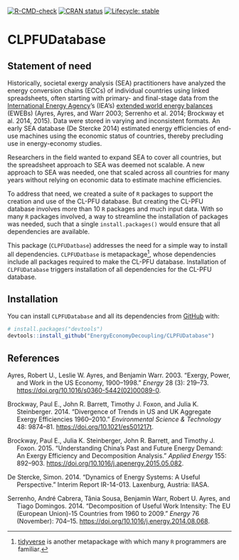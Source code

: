 
<!-- README.md is generated from README.Rmd. Please edit Readme.Rmd. -->
<!-- Define some macros for later use -->
<!-- badges: start -->

[![R-CMD-check](https://github.com/EnergyEconomyDecoupling/CLPFUDatabase/actions/workflows/R-CMD-check.yaml/badge.svg)](https://github.com/EnergyEconomyDecoupling/CLPFUDatabase/actions/workflows/R-CMD-check.yaml)
[![CRAN
status](https://www.r-pkg.org/badges/version/CLPFUDatabase)](https://CRAN.R-project.org/package=CLPFUDatabase)
[![Lifecycle:
stable](https://img.shields.io/badge/lifecycle-stable-brightgreen.svg)](https://lifecycle.r-lib.org/articles/stages.html#stable)
<!-- badges: end -->

# CLPFUDatabase

## Statement of need

Historically, societal exergy analysis (SEA) practitioners have analyzed
the energy conversion chains (ECCs) of individual countries using linked
spreadsheets, often starting with primary- and final-stage data from the
[International Energy Agency](https://www.iea.org)’s (IEA’s) [extended
world energy
balances](https://www.iea.org/data-and-statistics/data-product/world-energy-balances)
(EWEBs) (Ayres, Ayres, and Warr 2003; Serrenho et al. 2014; Brockway et
al. 2014, 2015). Data were stored in varying and inconsistent formats.
An early SEA database (De Stercke 2014) estimated energy efficiencies of
end-use machines using the economic status of countries, thereby
precluding use in energy-economy studies.

Researchers in the field wanted to expand SEA to cover all countries,
but the spreadsheet approach to SEA was deemed not scalable. A new
approach to SEA was needed, one that scaled across all countries for
many years without relying on economic data to estimate machine
efficiencies.

To address that need, we created a suite of `R` packages to support the
creation and use of the CL-PFU database. But creating the CL-PFU
database involves more than 10 `R` packages and much input data. With so
many `R` packages involved, a way to streamline the installation of
packages was needed, such that a single `install.packages()` would
ensure that all dependencies are available.

This package (`CLPFUDatbase`) addresses the need for a simple way to
install all dependencies. `CLPFUDatbase` is metapackage[^1], whose
dependencies include all packages required to make the CL-PFU database.
Installation of `CLPFUDatabase` triggers installation of all
dependencies for the CL-PFU database.

## Installation

You can install `CLPFUDatabase` and all its dependencies from
[GitHub](https://github.com/) with:

``` r
# install.packages("devtools")
devtools::install_github("EnergyEconomyDecoupling/CLPFUDatabase")
```

## References

<div id="refs" class="references csl-bib-body hanging-indent">

<div id="ref-Ayres:2003ec" class="csl-entry">

Ayres, Robert U., Leslie W. Ayres, and Benjamin Warr. 2003. “Exergy,
Power, and Work in the US Economy, 1900–1998.” *Energy* 28 (3): 219–73.
<https://doi.org/10.1016/s0360-5442(02)00089-0>.

</div>

<div id="ref-Brockway:2014aa" class="csl-entry">

Brockway, Paul E., John R. Barrett, Timothy J. Foxon, and Julia K.
Steinberger. 2014. “Divergence of Trends in US and UK Aggregate Exergy
Efficiencies 1960–2010.” *Environmental Science & Technology* 48:
9874–81. <https://doi.org/10.1021/es501217t>.

</div>

<div id="ref-Brockway:2015aa" class="csl-entry">

Brockway, Paul E., Julia K. Steinberger, John R. Barrett, and Timothy J.
Foxon. 2015. “Understanding China’s Past and Future Energy Demand: An
Exergy Efficiency and Decomposition Analysis.” *Applied Energy* 155:
892–903. <https://doi.org/10.1016/j.apenergy.2015.05.082>.

</div>

<div id="ref-De-Stercke:2014" class="csl-entry">

De Stercke, Simon. 2014. “Dynamics of Energy Systems: A Useful
Perspective.” Interim Report IR-14-013. Laxenburg, Austria: IIASA.

</div>

<div id="ref-Serrenho:2014aa" class="csl-entry">

Serrenho, André Cabrera, Tânia Sousa, Benjamin Warr, Robert U. Ayres,
and Tiago Domingos. 2014. “Decomposition of Useful Work Intensity: The
EU (European Union)-15 Countries from 1960 to 2009.” *Energy* 76
(November): 704–15. <https://doi.org/10.1016/j.energy.2014.08.068>.

</div>

</div>

[^1]: [tidyverse](https://www.tidyverse.org) is another metapackage with
    which many `R` programmers are familiar.
